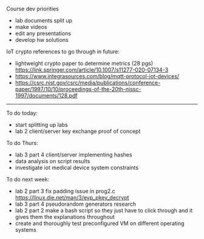 Course dev priorities
- lab documents split up
- make videos
- edit any presentations
- develop hw solutions

IoT crypto references to go through in future:
- lightweight crypto paper to determine metrics (28 pgs) https://link.springer.com/article/10.1007/s11277-020-07134-3
- https://www.integrasources.com/blog/mqtt-protocol-iot-devices/
- https://csrc.nist.gov/csrc/media/publications/conference-paper/1997/10/10/proceedings-of-the-20th-nissc-1997/documents/128.pdf


-----------------------

To do today:
- start splitting up labs
- lab 2 client/server key exchange proof of concept

To do Thurs:
- lab 3 part 4 client/server implementing hashes
- data analysis on script results
- investigate iot medical device system constraints

To do next week:
- lab 2 part 3 fix padding issue in prog2.c https://linux.die.net/man/3/evp_pkey_decrypt
- lab 3 part 4 pseudorandom generators research
- lab 2 part 2 make a bash script so they just have to click through and it gives them the explanations throughout
- create and thoroughly test preconfigured VM on different operating systems

